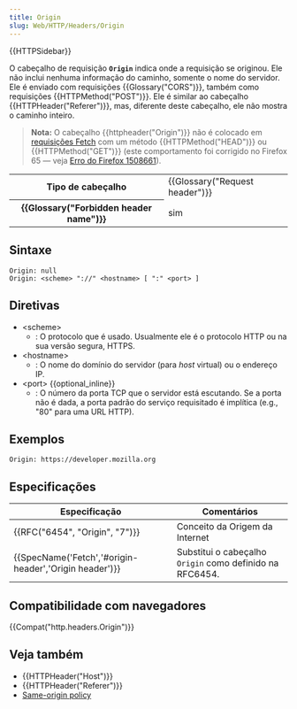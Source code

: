 ```yaml
---
title: Origin
slug: Web/HTTP/Headers/Origin
---
```


{{HTTPSidebar}}

O cabeçalho de requisição **`Origin`** indica onde a requisição se originou. Ele não inclui nenhuma informação do caminho, somente o nome do servidor. Ele é enviado com requisições {{Glossary("CORS")}}, também como requisições {{HTTPMethod("POST")}}. Ele é similar ao cabeçalho {{HTTPHeader("Referer")}}, mas, diferente deste cabeçalho, ele não mostra o caminho inteiro.

> **Nota:** O cabeçalho {{httpheader("Origin")}} não é colocado em [requisições Fetch](/pt-BR/docs/Web/API/WindowOrWorkerGlobalScope/fetch) com um método {{HTTPMethod("HEAD")}} ou {{HTTPMethod("GET")}} (este comportamento foi corrigido no Firefox 65 — veja [Erro do Firefox 1508661](https://bugzil.la/1508661)).

<table class="properties">
  <tbody>
    <tr>
      <th scope="row">Tipo de cabeçalho</th>
      <td>{{Glossary("Request header")}}</td>
    </tr>
    <tr>
      <th scope="row">{{Glossary("Forbidden header name")}}</th>
      <td>sim</td>
    </tr>
  </tbody>
</table>

## Sintaxe

```
Origin: null
Origin: <scheme> "://" <hostname> [ ":" <port> ]
```

## Diretivas

- \<scheme>
  - : O protocolo que é usado. Usualmente ele é o protocolo HTTP ou na sua versão segura, HTTPS.
- \<hostname>
  - : O nome do domínio do servidor (para _host_ virtual) ou o endereço IP.
- \<port> {{optional_inline}}
  - : O número da porta TCP que o servidor está escutando. Se a porta não é dada, a porta padrão do serviço requisitado é implítica (e.g., "80" para uma URL HTTP).

## Exemplos

```
Origin: https://developer.mozilla.org
```

## Especificações

| Especificação                                          | Comentários                                              |
| ------------------------------------------------------ | -------------------------------------------------------- |
| {{RFC("6454", "Origin", "7")}}                         | Conceito da Origem da Internet                           |
| {{SpecName('Fetch','#origin-header','Origin header')}} | Substitui o cabeçalho `Origin` como definido na RFC6454. |

## Compatibilidade com navegadores

{{Compat("http.headers.Origin")}}

## Veja também

- {{HTTPHeader("Host")}}
- {{HTTPHeader("Referer")}}
- [Same-origin policy](/pt-BR/docs/Web/Security/Same-origin_policy)
